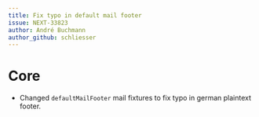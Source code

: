```yaml
---
title: Fix typo in default mail footer
issue: NEXT-33823
author: André Buchmann
author_github: schliesser
---
```

# Core
* Changed `defaultMailFooter` mail fixtures to fix typo in german plaintext footer.
